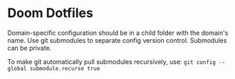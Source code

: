 # Doom Dotfiles

Domain-specific configuration should be in a child folder with the domain's
name. Use git submodules to separate config version control. Submodules can be private.

To make git automatically pull submodules recursively, use:
`git config --global submodule.recurse true`
